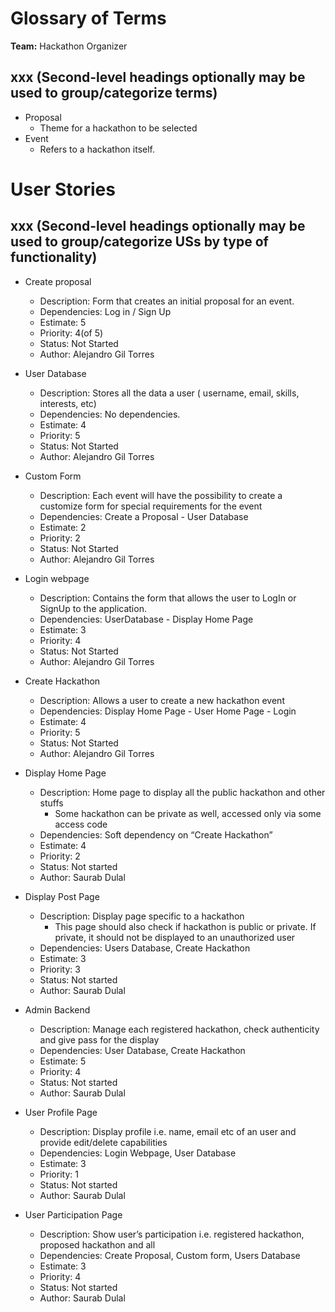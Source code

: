 # Glossary of Terms

**Team:** Hackathon Organizer

## xxx (Second-level headings optionally may be used to group/categorize terms)

- Proposal
  - Theme for a hackathon to be selected
- Event
  - Refers to a hackathon itself.
# User Stories

## xxx (Second-level headings optionally may be used to group/categorize USs by type of functionality)

- Create proposal
  - Description: Form that creates an initial proposal for an event.
  - Dependencies: Log in / Sign Up
  - Estimate: 5
  - Priority: 4(of 5)
  - Status: Not Started
  - Author: Alejandro Gil Torres

- User Database
  - Description: Stores all the data a user ( username, email, skills, interests, etc)
  - Dependencies: No dependencies.
  - Estimate: 4
  - Priority: 5
  - Status: Not Started
  - Author: Alejandro Gil Torres

- Custom Form
  - Description: Each event will have the possibility to create a customize form for special requirements for the event
  - Dependencies: Create a Proposal - User Database
  - Estimate: 2
  - Priority: 2
  - Status: Not Started
  - Author: Alejandro Gil Torres

- Login webpage
  - Description: Contains the form that allows the user to LogIn or SignUp to the application.
  - Dependencies: UserDatabase - Display Home Page
  - Estimate: 3
  - Priority: 4
  - Status: Not Started
  - Author: Alejandro Gil Torres

- Create Hackathon
  - Description: Allows a user to create a new hackathon event
  - Dependencies: Display Home Page - User Home Page - Login
  - Estimate: 4
  - Priority: 5
  - Status: Not Started
  - Author: Alejandro Gil Torres
  
- Display Home Page 
  - Description: Home page to display all the public hackathon and other stuffs
    - Some hackathon can be private as well, accessed only via some access code	
  - Dependencies: Soft dependency on “Create Hackathon”
  - Estimate: 4 
  - Priority: 2
  - Status: Not started
  - Author: Saurab Dulal

- Display Post Page
  - Description: Display page specific to a hackathon
    - This page should also check if hackathon is public or private. If private, it should not be displayed to an unauthorized user
  - Dependencies: Users Database, Create Hackathon 
  - Estimate: 3
  - Priority: 3
  - Status: Not started
  - Author: Saurab Dulal

- Admin Backend
  - Description: Manage each registered hackathon, check authenticity and give pass for the display
  - Dependencies: User Database, Create Hackathon
  - Estimate: 5 
  - Priority: 4
  - Status: Not started
  - Author: Saurab Dulal 

- User Profile Page 
  - Description: Display profile i.e. name, email etc of an user and provide edit/delete capabilities
  - Dependencies: Login Webpage, User Database
  - Estimate: 3 
  - Priority: 1 
  - Status: Not started
  - Author: Saurab Dulal 

- User Participation Page
  - Description: Show user’s participation i.e. registered hackathon, proposed hackathon and all 
  - Dependencies: Create Proposal, Custom form, Users Database
  - Estimate: 3 
  - Priority: 4
  - Status: Not started
  - Author: Saurab Dulal 

  
  
  
  
